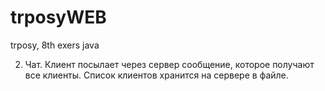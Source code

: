 # trposyWEB
trposy, 8th exers java 

2. Чат. Клиент посылает через сервер сообщение, которое получают все клиенты. Список 
клиентов хранится на сервере в файле. 
